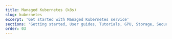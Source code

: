 ```yaml
---
title: Managed Kubernetes (k8s)
slug: kubernetes
excerpt: 'Get started with Managed Kubernetes service'
sections: 'Getting started, User guides, Tutorials, GPU, Storage, Security, Serverless, Technical resources, Diagnostics'
order: 03
---
```

